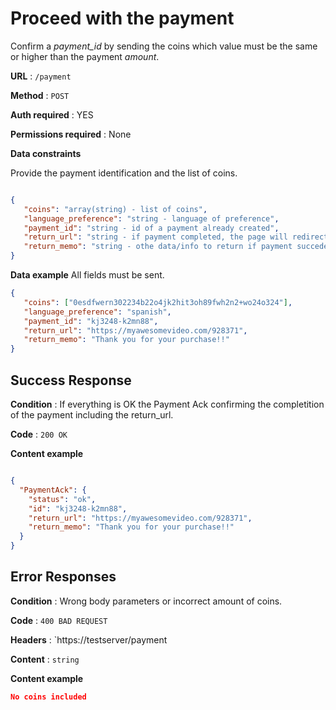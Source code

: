 # Proceed with the payment

Confirm a *payment_id* by sending the coins which value must be the same or higher than the payment *amount*.

**URL** : `/payment`

**Method** : `POST`

**Auth required** : YES

**Permissions required** : None

**Data constraints**

Provide the payment identification and the list of coins.

```json

{
   "coins": "array(string) - list of coins",
   "language_preference": "string - language of preference",
   "payment_id": "string - id of a payment already created",
   "return_url": "string - if payment completed, the page will redirect to the retur_url",
   "return_memo": "string - othe data/info to return if payment succeded"
}
```

**Data example** All fields must be sent.

```json
{
   "coins": ["0esdfwern302234b22o4jk2hit3oh89fwh2n2+wo24o324"],
   "language_preference": "spanish",
   "payment_id": "kj3248-k2mn88",
   "return_url": "https://myawesomevideo.com/928371",
   "return_memo": "Thank you for your purchase!!"
}
```

## Success Response

**Condition** : If everything is OK the Payment Ack confirming the completition of the payment including the return_url.

**Code** : `200 OK`

**Content example**

```json

{
  "PaymentAck": {
    "status": "ok",
    "id": "kj3248-k2mn88",
    "return_url": "https://myawesomevideo.com/928371",
    "return_memo": "Thank you for your purchase!!"
  }
}
```

## Error Responses

**Condition** : Wrong body parameters or incorrect amount of coins.

**Code** : `400 BAD REQUEST`

**Headers** : `https://testserver/payment

**Content** : `string`

**Content example**

```json
No coins included
```
